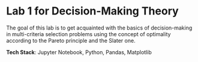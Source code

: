 # Lab 1 for Decision-Making Theory

The goal of this lab is to get acquainted with the basics of decision-making in multi-criteria selection problems using the concept of optimality according to the Pareto principle and the Slater one.

**Tech Stack**: Jupyter Notebook, Python, Pandas, Matplotlib